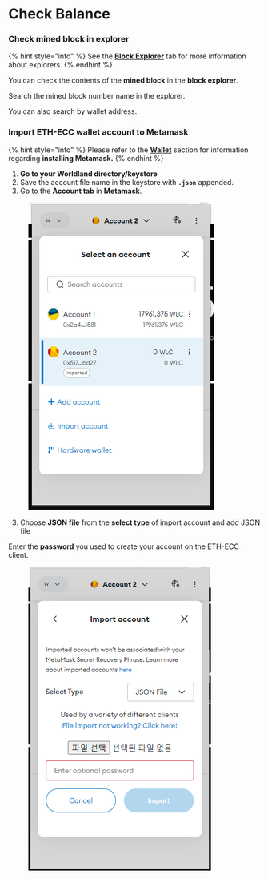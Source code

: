 # Check Balance

### **Check mined block in explorer**

{% hint style="info" %}
See the [**Block Explorer**](../user/block-explorer.md) tab for more information about explorers.
{% endhint %}

You can check the contents of the **mined block** in the **block explorer**.



Search the mined block number name in the explorer.



You can also search by wallet address.



### Import ETH-ECC wallet account to Metamask

{% hint style="info" %}
Please refer to the [**Wallet**](../user/wallet.md) section for information regarding **installing Metamask.**
{% endhint %}

1. **Go to your Worldland directory/keystore**
2. Save the account file name in the keystore with **`.json`** appended.
3. Go to the **Account tab** in **Metamask**.

<figure><img src="https://raw.githubusercontent.com/cryptoecc/WorldlLand-Docs/master/.gitbook/assets/importkey_1.png" alt=""><figcaption></figcaption></figure>

3. Choose **JSON file** from the **select type** of import account and add JSON file

Enter the **password** you used to create your account on the ETH-ECC client.

<figure><img src="https://raw.githubusercontent.com/cryptoecc/WorldlLand-Docs/master/.gitbook/assets/importkey_2.png" alt=""><figcaption></figcaption></figure>
